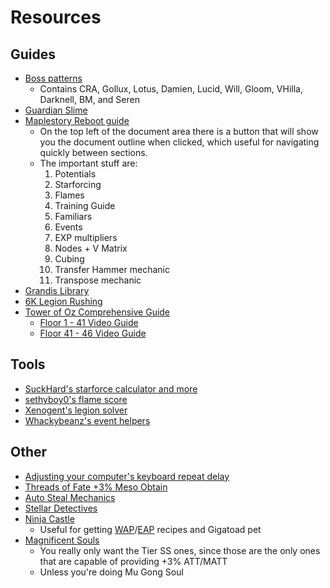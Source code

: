 # Resources
## Guides

- [Boss patterns](https://www.youtube.com/playlist?list=PLa2-sX6gKTH_63Zfjp_W2cmWX7t6rnOuM)
  - Contains CRA, Gollux, Lotus, Damien, Lucid, Will, Gloom, VHilla, Darknell, BM, and Seren
- [Guardian Slime](https://docs.google.com/document/d/1O9jWeH68i5sUrOIYWO-OpdWPsTIyFgN0uspZ3xax0bA/edit)
- [Maplestory Reboot guide](https://docs.google.com/document/d/132E6dGMNTRHwRh0wDU7xKZvW7f7xeBhR3VNs_2WQzrE/edit)
  - On the top left of the document area there is a button that will show you the document outline when clicked, which useful for navigating quickly between sections.
  - The important stuff are:
    1. Potentials
    2. Starforcing
    3. Flames
    4. Training Guide
    5. Familiars
    6. Events
    7. EXP multipliers
    8. Nodes + V Matrix
    9. Cubing
    10. Transfer Hammer mechanic
    11. Transpose mechanic
- [Grandis Library](https://grandislibrary.com/)
- [6K Legion Rushing](https://www.youtube.com/watch?v=B36MYZYPJ6M)
- [Tower of Oz Comprehensive Guide](https://dexless.com/guides/tower-of-oz-comprehensive-guide.145/)
  - [Floor 1 - 41 Video Guide](https://www.youtube.com/watch?v=F_NYWV9N68o)
  - [Floor 41 - 46 Video Guide](https://www.youtube.com/watch?v=N_PrDji4k8g)

## Tools

- [SuckHard's starforce calculator and more](https://brendonmay.github.io/starforceCalculator/)
- [sethyboy0's flame score](https://sethyboy0.github.io/flameScoreCalc/index.html)
- [Xenogent's legion solver](https://xenogents.github.io/LegionSolver/)
- [Whackybeanz's event helpers](https://whackybeanz.com/maple/events/coin-events)

## Other

- [Adjusting your computer's keyboard repeat delay](https://www.reddit.com/r/Maplestory/comments/nd5j9u/many_classes_can_benefit_form_adjusting_the/)
- [Threads of Fate +3% Meso Obtain](https://www.reddit.com/r/Maplestory/comments/kuzfju/since_nobody_mention_it_so_i_share_it_meso/)
- [Auto Steal Mechanics](https://www.youtube.com/watch?v=Gbiv1IehNtI)
- [Stellar Detectives](https://www.reddit.com/r/MapleSEA/comments/jbhq03/stellar_detectives_guide_getting_krrrrawr_rings/)
- [Ninja Castle](https://docs.google.com/spreadsheets/d/1i7JcNW08Ck0rtF1cFywrS1rRefMFzPuB32VdrQtSHqM/edit#gid=0)
  - Useful for getting [WAP](https://maplestory.fandom.com/wiki/Wealth_Acquisition_Potion#Recipe)/[EAP](https://maplestory.fandom.com/wiki/EXP_Accumulation_Potion#Recipe) recipes and Gigatoad pet
- [Magnificent Souls](https://maplestory.fandom.com/wiki/Soul_Weapon#List_of_Souls)
  - You really only want the Tier SS ones, since those are the only ones that are capable of providing +3% ATT/MATT
  - Unless you're doing Mu Gong Soul